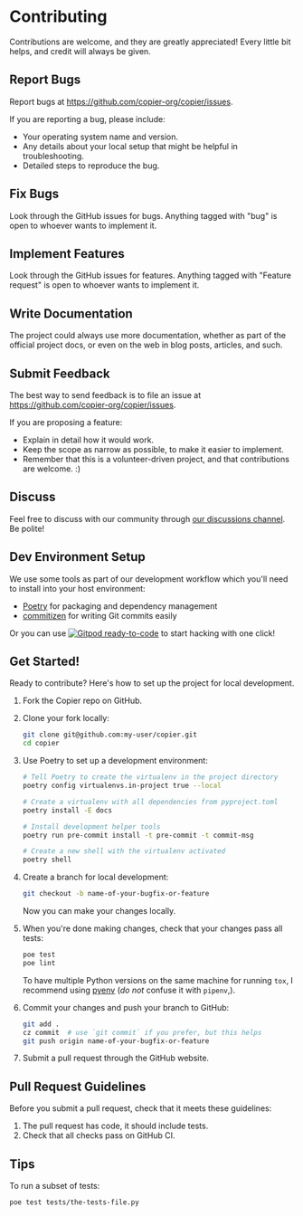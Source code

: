 # Contributing

Contributions are welcome, and they are greatly appreciated! Every little bit helps, and
credit will always be given.

## Report Bugs

Report bugs at <https://github.com/copier-org/copier/issues>.

If you are reporting a bug, please include:

-   Your operating system name and version.
-   Any details about your local setup that might be helpful in troubleshooting.
-   Detailed steps to reproduce the bug.

## Fix Bugs

Look through the GitHub issues for bugs. Anything tagged with "bug" is open to whoever
wants to implement it.

## Implement Features

Look through the GitHub issues for features. Anything tagged with "Feature request" is
open to whoever wants to implement it.

## Write Documentation

The project could always use more documentation, whether as part of the official project
docs, or even on the web in blog posts, articles, and such.

## Submit Feedback

The best way to send feedback is to file an issue at
<https://github.com/copier-org/copier/issues>.

If you are proposing a feature:

-   Explain in detail how it would work.
-   Keep the scope as narrow as possible, to make it easier to implement.
-   Remember that this is a volunteer-driven project, and that contributions are
    welcome. :)

## Discuss

Feel free to discuss with our community through
[our discussions channel](https://github.com/copier-org/copier/discussions). Be polite!

## Dev Environment Setup

We use some tools as part of our development workflow which you'll need to install into
your host environment:

-   [Poetry](https://python-poetry.org/) for packaging and dependency management
-   [commitizen](https://commitizen-tools.github.io/commitizen/) for writing Git commits
    easily

Or you can use
[![Gitpod ready-to-code](https://img.shields.io/badge/Gitpod-ready--to--code-blue?logo=gitpod)](https://gitpod.io/#https://github.com/copier-org/copier)
to start hacking with one click!

## Get Started!

Ready to contribute? Here's how to set up the project for local development.

1.  Fork the Copier repo on GitHub.
2.  Clone your fork locally:

    ```sh
    git clone git@github.com:my-user/copier.git
    cd copier
    ```

3.  Use Poetry to set up a development environment:

    ```sh
    # Tell Poetry to create the virtualenv in the project directory
    poetry config virtualenvs.in-project true --local

    # Create a virtualenv with all dependencies from pyproject.toml
    poetry install -E docs

    # Install development helper tools
    poetry run pre-commit install -t pre-commit -t commit-msg

    # Create a new shell with the virtualenv activated
    poetry shell
    ```

4.  Create a branch for local development:

    ```sh
    git checkout -b name-of-your-bugfix-or-feature
    ```

    Now you can make your changes locally.

5.  When you're done making changes, check that your changes pass all tests:

    ```sh
    poe test
    poe lint
    ```

    To have multiple Python versions on the same machine for running `tox`, I recommend
    using [pyenv](https://github.com/pyenv/pyenv) (_do not_ confuse it with `pipenv`,).

6.  Commit your changes and push your branch to GitHub:

    ```sh
    git add .
    cz commit  # use `git commit` if you prefer, but this helps
    git push origin name-of-your-bugfix-or-feature
    ```

7.  Submit a pull request through the GitHub website.

## Pull Request Guidelines

Before you submit a pull request, check that it meets these guidelines:

1.  The pull request has code, it should include tests.
2.  Check that all checks pass on GitHub CI.

## Tips

To run a subset of tests:

```sh
poe test tests/the-tests-file.py
```

